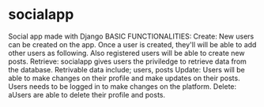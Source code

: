 # socialapp
Social app made with Django
BASIC FUNCTIONALITIES:
Create: New users can be created on the app. Once a user is created, they'll will be able to add other users as following.
        Also registered users will be able to create new posts.
Retrieve: socialapp gives users the priviledge to retrieve data from the database. Retrivable data include; users, posts
Update: Users will be able  to make changes on their profile and  make updates on their posts. Users needs to be logged in to make changes           on the platform.
Delete: aUsers are able to delete their profile and posts.
